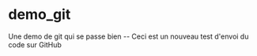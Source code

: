 # demo_git
Une demo de git qui se passe bien -- Ceci est un nouveau test d'envoi du code sur GitHub
